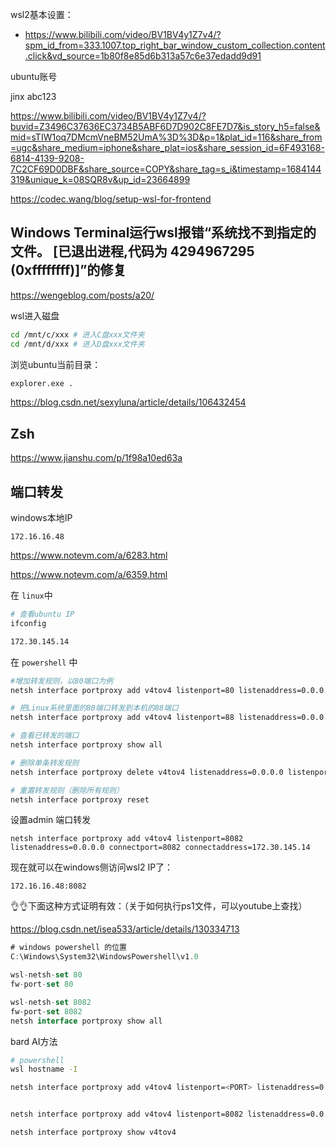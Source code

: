 wsl2基本设置：
- https://www.bilibili.com/video/BV1BV4y1Z7v4/?spm_id_from=333.1007.top_right_bar_window_custom_collection.content.click&vd_source=1b80f8e85d6b313a57c6e37edadd9d91



ubuntu账号

jinx
abc123

https://www.bilibili.com/video/BV1BV4y1Z7v4/?buvid=Z3496C37636EC3734B5ABF6D7D902C8FE7D7&is_story_h5=false&mid=sTIW1oq7DMcmVneBM52UmA%3D%3D&p=1&plat_id=116&share_from=ugc&share_medium=iphone&share_plat=ios&share_session_id=6F493168-6814-4139-9208-7C2CF69D0DBF&share_source=COPY&share_tag=s_i&timestamp=1684144319&unique_k=08SQR8v&up_id=23664899

https://codec.wang/blog/setup-wsl-for-frontend



## Windows Terminal运行wsl报错“系统找不到指定的文件。 [已退出进程,代码为 4294967295 (0xffffffff)]”的修复

https://wengeblog.com/posts/a20/

wsl进入磁盘

```bash
cd /mnt/c/xxx # 进入C盘xxx文件夹
cd /mnt/d/xxx # 进入D盘xxx文件夹
```



浏览ubuntu当前目录：

```bash
explorer.exe .
```

https://blog.csdn.net/sexyluna/article/details/106432454





## Zsh

https://www.jianshu.com/p/1f98a10ed63a



## 端口转发

windows本地IP

```
172.16.16.48
```

https://www.notevm.com/a/6283.html

https://www.notevm.com/a/6359.html

在 `linux`中

```bash
# 查看ubuntu IP
ifconfig

172.30.145.14
```

在 `powershell`  中

```bash
#增加转发规则，以80端口为例
netsh interface portproxy add v4tov4 listenport=80 listenaddress=0.0.0.0 connectport=80 connectaddress=172.30.145.14

# 把Linux系统里面的80端口转发到本机的88端口
netsh interface portproxy add v4tov4 listenport=88 listenaddress=0.0.0.0 connectport=80 connectaddress=172.30.145.14

# 查看已转发的端口
netsh interface portproxy show all

# 删除单条转发规则
netsh interface portproxy delete v4tov4 listenaddress=0.0.0.0 listenport=88

# 重置转发规则（删除所有规则）
netsh interface portproxy reset
```

设置admin 端口转发

```
netsh interface portproxy add v4tov4 listenport=8082 listenaddress=0.0.0.0 connectport=8082 connectaddress=172.30.145.14
```

现在就可以在windows侧访问wsl2 IP了：

```
172.16.16.48:8082
```



👌👌下面这种方式证明有效：（关于如何执行ps1文件，可以youtube上查找）

https://blog.csdn.net/isea533/article/details/130334713

```js
# windows powershell 的位置
C:\Windows\System32\WindowsPowershell\v1.0

wsl-netsh-set 80
fw-port-set 80

wsl-netsh-set 8082
fw-port-set 8082
netsh interface portproxy show all
```

bard AI方法

```bash
# powershell
wsl hostname -I

netsh interface portproxy add v4tov4 listenport=<PORT> listenaddress=0.0.0.0 connectport=<PORT> connectaddress=<WSL2_IP>


netsh interface portproxy add v4tov4 listenport=8082 listenaddress=0.0.0.0 connectport=8082 connectaddress=xxx.xx.234.150

netsh interface portproxy show v4tov4
```
